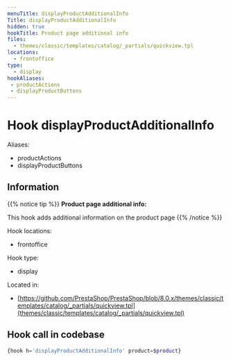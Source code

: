 ```yaml
---
menuTitle: displayProductAdditionalInfo
Title: displayProductAdditionalInfo
hidden: true
hookTitle: Product page additional info
files:
  - themes/classic/templates/catalog/_partials/quickview.tpl
locations:
  - frontoffice
type:
  - display
hookAliases:
 - productActions
 - displayProductButtons
---
```


# Hook displayProductAdditionalInfo

Aliases: 
 - productActions
 - displayProductButtons



## Information

{{% notice tip %}}
**Product page additional info:** 

This hook adds additional information on the product page
{{% /notice %}}

Hook locations: 
  - frontoffice

Hook type: 
  - display

Located in: 
  - [https://github.com/PrestaShop/PrestaShop/blob/8.0.x/themes/classic/templates/catalog/_partials/quickview.tpl](themes/classic/templates/catalog/_partials/quickview.tpl)

## Hook call in codebase

```php
{hook h='displayProductAdditionalInfo' product=$product}
```